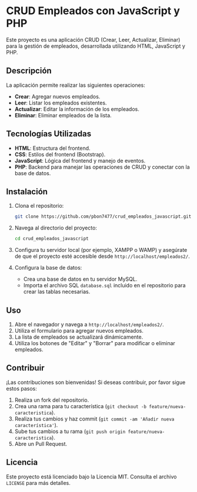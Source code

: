 # CRUD Empleados con JavaScript y PHP

Este proyecto es una aplicación CRUD (Crear, Leer, Actualizar, Eliminar) para la gestión de empleados, desarrollada utilizando HTML, JavaScript y PHP.

## Descripción

La aplicación permite realizar las siguientes operaciones:
- **Crear**: Agregar nuevos empleados.
- **Leer**: Listar los empleados existentes.
- **Actualizar**: Editar la información de los empleados.
- **Eliminar**: Eliminar empleados de la lista.

## Tecnologías Utilizadas

- **HTML**: Estructura del frontend.
- **CSS**: Estilos del frontend (Bootstrap).
- **JavaScript**: Lógica del frontend y manejo de eventos.
- **PHP**: Backend para manejar las operaciones de CRUD y conectar con la base de datos.

## Instalación

1. Clona el repositorio:
    ```bash
    git clone https://github.com/pbon7477/crud_empleados_javascript.git
    ```

2. Navega al directorio del proyecto:
    ```bash
    cd crud_empleados_javascript
    ```

3. Configura tu servidor local (por ejemplo, XAMPP o WAMP) y asegúrate de que el proyecto esté accesible desde `http://localhost/empleados2/`.

4. Configura la base de datos:
    - Crea una base de datos en tu servidor MySQL.
    - Importa el archivo SQL `database.sql` incluido en el repositorio para crear las tablas necesarias.

## Uso

1. Abre el navegador y navega a `http://localhost/empleados2/`.
2. Utiliza el formulario para agregar nuevos empleados.
3. La lista de empleados se actualizará dinámicamente.
4. Utiliza los botones de "Editar" y "Borrar" para modificar o eliminar empleados.

## Contribuir

¡Las contribuciones son bienvenidas! Si deseas contribuir, por favor sigue estos pasos:

1. Realiza un fork del repositorio.
2. Crea una rama para tu característica (`git checkout -b feature/nueva-caracteristica`).
3. Realiza tus cambios y haz commit (`git commit -am 'Añadir nueva característica'`).
4. Sube tus cambios a tu rama (`git push origin feature/nueva-caracteristica`).
5. Abre un Pull Request.

## Licencia

Este proyecto está licenciado bajo la Licencia MIT. Consulta el archivo `LICENSE` para más detalles.
